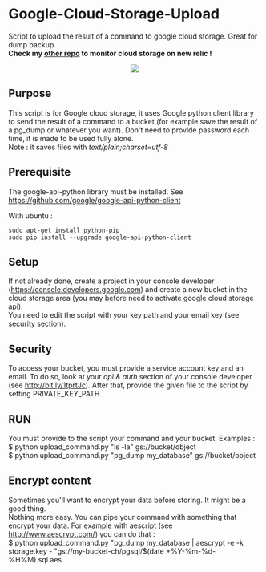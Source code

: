 Google-Cloud-Storage-Upload
===========================

Script to upload the result of a command to google cloud storage. Great for dump backup.  
**Check my [other repo](https://github.com/nkcr/Google-Cloud-Storage-Metric) to monitor cloud storage on new relic !**
<p align="center"><img src="http://s27.postimg.org/p8rtjh2db/Untitled_1.png"></p>

Purpose
--------

This script is for Google cloud storage, it uses Google python client library to send the result of a command to a bucket (for example save the result of a pg_dump or whatever you want). Don't need to provide password each time, it is made to be used fully alone.<br>
Note : it saves files with *text/plain;charset=utf-8*


Prerequisite
--------
The google-api-python library must be installed. See https://github.com/google/google-api-python-client

With ubuntu :

    sudo apt-get install python-pip
    sudo pip install --upgrade google-api-python-client

Setup
--------
If not already done, create a project in your console developer (https://console.developers.google.com) and create a new bucket in the cloud storage area (you may before need to activate google cloud storage api).<br>
You need to edit the script with your key path and your email key (see security section). <br>

Security
--------
To access your bucket, you must provide a service account key and an email. To do so, look at your *api & auth* section of your console developer (see http://bit.ly/1tprtJc). After that, provide the given file to the script by setting PRIVATE_KEY_PATH.

RUN
--------
You must provide to the script your command and your bucket. Examples : <br>
$ python upload_command.py "ls -la" gs://bucket/object <br>
$ python upload_command.py "pg_dump my_database" gs://bucket/object

Encrypt content
--------
Sometimes you'll want to encrypt your data before storing. It might be a good thing. <br>
Nothing more easy. You can pipe your command with something that encrypt your data. For example with aescript (see http://www.aescrypt.com/) you can do that : <br>
$ python upload_command.py "pg_dump my_database | aescrypt -e -k storage.key - "gs://my-bucket-ch/pgsql/$(date +\%Y-\%m-\%d-\%H\%M).sql.aes

